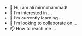 - 👋 Hi,i am ali mirmohammad!
- 👀 I’m interested in ...
- 🌱 I’m currently learning ...
- 💞️ I’m looking to collaborate on ...
- 📫 How to reach me ...

<!---
alimirmohamma/alimirmohamma is a ✨ special ✨ repository because its `README.md` (this file) appears on your GitHub profile.
You can click the Preview link to take a look at your changes.
--->
